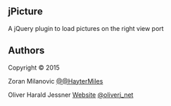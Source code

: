 jPicture
--------
A jQuery plugin to load pictures on the right view port

Authors 
-------
Copyright © 2015

Zoran Milanovic  [@@HayterMiles ](https://twitter.com/HayterMiles) 

Oliver Harald Jessner [Website](http://oliverj.net) [@oliverj_net](https://twitter.com/oliverj_net) 

